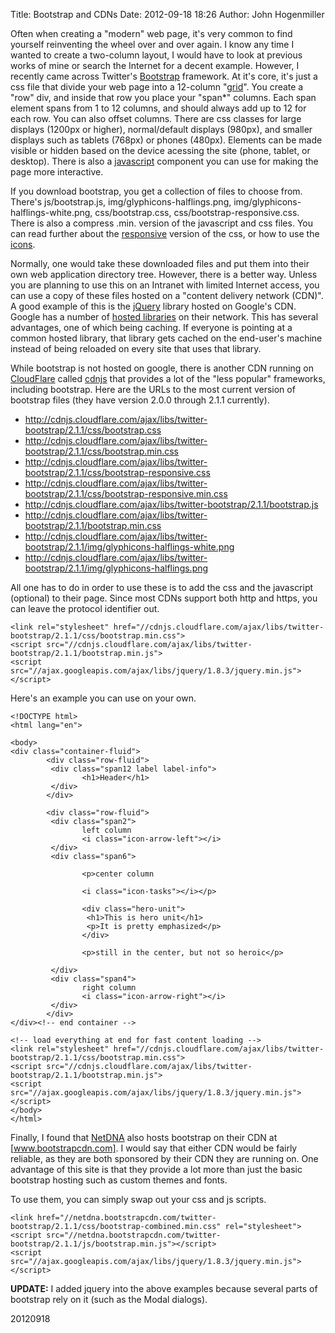 Title: Bootstrap and CDNs
Date: 2012-09-18 18:26
Author: John Hogenmiller
 
Often when creating a "modern" web page, it's very common to find yourself reinventing the wheel over and over again. I know any time I wanted to create a two-column layout, I would have to look at previous works of mine or search the Internet for a decent example. However, I recently came across Twitter's [Bootstrap] framework. At it's core, it's just a css file that divide your web page into a 12-column "[grid]". You create a "row" div, and inside that row you place your "span*" columns. Each span element spans from 1 to 12 columns, and should always add up to 12 for each row. You can also offset columns. There are css classes for large displays (1200px or higher), normal/default displays (980px), and smaller displays such as tablets (768px) or phones (480px). Elements can be made visible or hidden based on the device acessing the site (phone, tablet, or desktop). There is also a [javascript] component you can use for making the page more interactive.

[bootstrap]: http://twitter.github.com/bootstrap/index.html "Twitter Bootstrap"
[grid]: http://twitter.github.com/bootstrap/scaffolding.html#grid
[javascript]: http://twitter.github.com/bootstrap/javascript.html "Bootstrap Javascript"

If you download bootstrap, you get a collection of files to choose from. There's js/bootstrap.js, img/glyphicons-halflings.png, img/glyphicons-halflings-white.png, css/bootstrap.css, css/bootstrap-responsive.css. There is also a compress .min. version of the javascript and css files. You can read further about the [responsive] version of the css, or how to use the [icons].

[responsive]:	http://twitter.github.com/bootstrap/scaffolding.html#responsive
[icons]:			http://twitter.github.com/bootstrap/base-css.html#icons

Normally, one would take these downloaded files and put them into their own web application directory tree. However, there is a better way. Unless you are planning to use this on an Intranet with limited Internet access, you can use a copy of these files hosted on a "content delivery network (CDN)". A good example of this is the [jQuery] library hosted on Google's CDN. Google has a number of [hosted libraries] on their network. This has several advantages, one of which being caching. If everyone is pointing at a common hosted library, that library gets cached on the end-user's machine instead of being reloaded on every site that uses that library. 

[jquery]:	http://jquery.org/
[hosted libraries]: https://developers.google.com/speed/libraries/devguide

While bootstrap is not hosted on google, there is another CDN running on [CloudFlare] called [cdnjs] that provides a lot of the "less popular" frameworks, including bootstrap. Here are the URLs to the most current version of bootstrap files (they have version 2.0.0 through 2.1.1 currently).

[cdnjs]:		http://cdnjs.com/
[cloudflare]: 	http://www.cloudflare.com

* http://cdnjs.cloudflare.com/ajax/libs/twitter-bootstrap/2.1.1/css/bootstrap.css
* http://cdnjs.cloudflare.com/ajax/libs/twitter-bootstrap/2.1.1/css/bootstrap.min.css
* http://cdnjs.cloudflare.com/ajax/libs/twitter-bootstrap/2.1.1/css/bootstrap-responsive.css
* http://cdnjs.cloudflare.com/ajax/libs/twitter-bootstrap/2.1.1/css/bootstrap-responsive.min.css
* http://cdnjs.cloudflare.com/ajax/libs/twitter-bootstrap/2.1.1/bootstrap.js
* http://cdnjs.cloudflare.com/ajax/libs/twitter-bootstrap/2.1.1/bootstrap.min.css
* http://cdnjs.cloudflare.com/ajax/libs/twitter-bootstrap/2.1.1/img/glyphicons-halflings-white.png
* http://cdnjs.cloudflare.com/ajax/libs/twitter-bootstrap/2.1.1/img/glyphicons-halflings.png

All one has to do in order to use these is to add the css and the javascript (optional) to their page. Since most CDNs support both http and https, you can leave the protocol identifier out.

	<link rel="stylesheet" href="//cdnjs.cloudflare.com/ajax/libs/twitter-bootstrap/2.1.1/css/bootstrap.min.css">
	<script src="//cdnjs.cloudflare.com/ajax/libs/twitter-bootstrap/2.1.1/bootstrap.min.js">
	<script src="//ajax.googleapis.com/ajax/libs/jquery/1.8.3/jquery.min.js"></script>

Here's an example you can use on your own.

	<!DOCTYPE html>
	<html lang="en">

	<body>
	<div class="container-fluid">
			<div class="row-fluid">
			 <div class="span12 label label-info">
					<h1>Header</h1>
			 </div>
			</div>

			<div class="row-fluid">
			 <div class="span2">
					left column
					<i class="icon-arrow-left"></i>
			 </div>
			 <div class="span6">

					<p>center column

					<i class="icon-tasks"></i></p>

					<div class="hero-unit">
					 <h1>This is hero unit</h1>
					 <p>It is pretty emphasized</p>
					</div>

					<p>still in the center, but not so heroic</p>

			 </div>
			 <div class="span4">
					right column
					<i class="icon-arrow-right"></i>
			 </div>
			</div>
	</div><!-- end container -->

	<!-- load everything at end for fast content loading -->
	<link rel="stylesheet" href="//cdnjs.cloudflare.com/ajax/libs/twitter-bootstrap/2.1.1/css/bootstrap.min.css">
	<script src="//cdnjs.cloudflare.com/ajax/libs/twitter-bootstrap/2.1.1/bootstrap.min.js">
	<script src="//ajax.googleapis.com/ajax/libs/jquery/1.8.3/jquery.min.js"></script>
	</body>
	</html>

	
Finally, I found that [NetDNA] also hosts bootstrap on their CDN at [www.bootstrapcdn.com]. I would say that either CDN would be fairly reliable, as they are both sponsored by their CDN they are running on. One advantage of this site is that they provide a lot more than just the basic bootstrap hosting such as custom themes and fonts.

To use them, you can simply swap out your css and js scripts.

	<link href="//netdna.bootstrapcdn.com/twitter-bootstrap/2.1.1/css/bootstrap-combined.min.css" rel="stylesheet">
	<script src="//netdna.bootstrapcdn.com/twitter-bootstrap/2.1.1/js/bootstrap.min.js"></script>
	<script src="//ajax.googleapis.com/ajax/libs/jquery/1.8.3/jquery.min.js"></script>
	

[www.bootstrapcnd.com]:	http://www.bootstrapcdn.com/
[NetDNA]:	http://www.netdna.com/

**UPDATE:** I added jquery into the above examples because several parts of bootstrap rely on it (such as the Modal dialogs).



20120918

